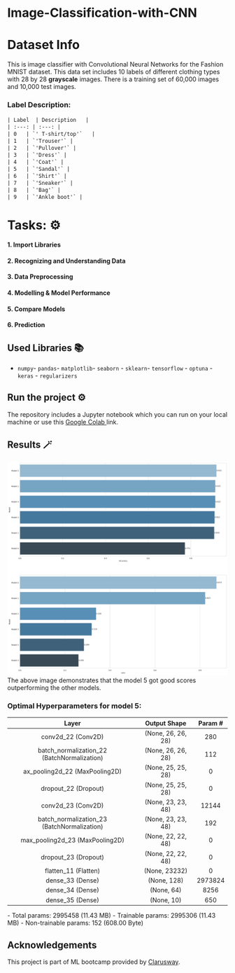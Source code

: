 # Image-Classification-with-CNN

# Dataset Info

<p>This is image classifier with Convolutional Neural Networks for the Fashion MNIST dataset. This data set includes 10 labels of different clothing types with 28 by 28 <b>grayscale</b> images. There is a training set of 60,000 images and 10,000 test images.</p>

   ### Label	Description: 
   
    | Label  | Description   |
    | :---: | :---: |
    | 0   | `' T-shirt/top'`   |
    | 1   | `'Trouser'` |
    | 2   | `'Pullover'` |
    | 3   | `'Dress'` |
    | 4   | `'Coat'` |
    | 5   | `'Sandal'` |
    | 6   | `'Shirt'` |
    | 7   | `'Sneaker'` |
    | 8   | `'Bag'` |
    | 9   | `'Ankle boot'` |

    
# Tasks: ⚙️

#### 1. Import Libraries

#### 2. Recognizing and Understanding Data

#### 3. Data Preprocessing
  
#### 4. Modelling & Model Performance

#### 5. Compare Models

#### 6. Prediction



## Used Libraries 📚
- `numpy`- `pandas`- `matplotlib`- `seaborn` - `sklearn`- `tensorflow` - `optuna`  - `keras` - `regularizers`


  
## Run the project ⚙️
The repository includes a Jupyter notebook which you can run on your local machine or use this <a href="https://colab.research.google.com/drive/1rwkGOsSng8i12h95GkPvm0azgyLdg5Yc?usp=sharing"> Google Colab </a> link.




## Results 🪄
![Result](Result.png)
The above image demonstrates that the model 5 got good scores outperforming the other models.

### Optimal Hyperparameters for model 5:
 
| Layer     | Output Shape   | Param # | 
| :---: | :---: | :---: |
| conv2d_22 (Conv2D)   | (None, 26, 26, 28)  | 280 |
| batch_normalization_22 (BatchNormalization)   | (None, 26, 26, 28) | 112 |
| ax_pooling2d_22 (MaxPooling2D)    | (None, 25, 25, 28) | 0 |
| dropout_22 (Dropout)   | (None, 25, 25, 28) | 0 |
| conv2d_23 (Conv2D)   | (None, 23, 23, 48) | 12144   |
| batch_normalization_23 (BatchNormalization)   | (None, 23, 23, 48) |192    |    
| max_pooling2d_23 (MaxPooling2D)   | (None, 22, 22, 48) |0 |
| dropout_23 (Dropout)   |(None, 22, 22, 48) |0 |
| flatten_11 (Flatten)   | (None, 23232)  | 0 |
| dense_33 (Dense)   | (None, 128) | 2973824 |
| dense_34 (Dense)   | (None, 64) | 8256  |    
| dense_35 (Dense)   | (None, 10) | 650 |      


<p> 
- Total params: 2995458 (11.43 MB)
- Trainable params: 2995306 (11.43 MB)
- Non-trainable params: 152 (608.00 Byte)</p>


## Acknowledgements
This project is part of ML bootcamp provided by <a href="https://clarusway.com/"> Clarusway</a>.

